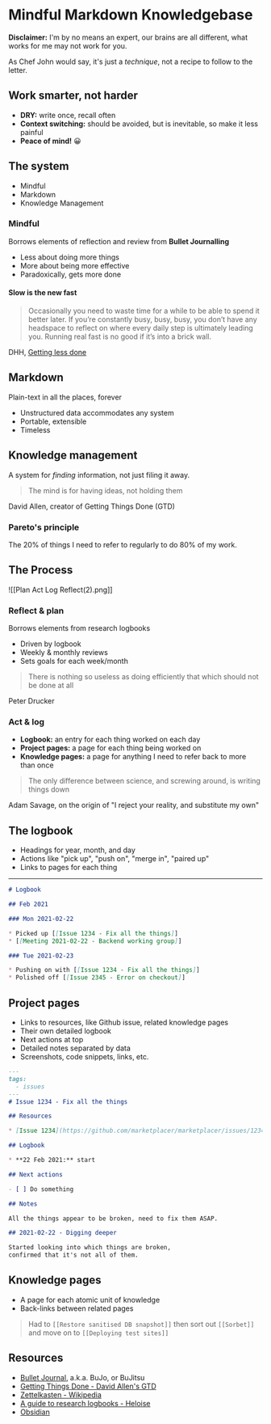 # Mindful Markdown Knowledgebase

**Disclaimer:** I'm by no means an expert, our brains are all different, what works for me may not work for you.

As Chef John would say, it's just a *technique*, not a recipe to follow to the letter.

## Work smarter, not harder

* **DRY:** write once, recall often
* **Context switching:** should be avoided, but is inevitable, so make it less painful
* **Peace of mind!** 😀

## The system

* Mindful
* Markdown
* Knowledge Management

### Mindful

Borrows elements of reflection and review from **Bullet Journalling**

* Less about doing more things
* More about being more effective
* Paradoxically, gets more done

#### Slow is the new fast

> Occasionally you need to waste time for a while to be able to spend it better later. If you’re constantly busy, busy, busy, you don’t have any headspace to reflect on where every daily step is ultimately leading you. Running real fast is no good if it’s into a brick wall.

DHH, [Getting less done](https://m.signalvnoise.com/getting-less-done/)

## Markdown

Plain-text in all the places, forever

* Unstructured data accommodates any system
* Portable, extensible
* Timeless

## Knowledge management

A system for _finding_ information, not just filing it away.

> The mind is for having ideas, not holding them

David Allen, creator of Getting Things Done (GTD)

### Pareto's principle

The 20% of things I need to refer to regularly to do 80% of my work.

## The Process

![[Plan Act Log Reflect(2).png]]

### Reflect & plan

Borrows elements from research logbooks

* Driven by logbook
* Weekly & monthly reviews
* Sets goals for each week/month

> There is nothing so useless as doing efficiently that which should not be done at all

Peter Drucker

### Act & log

* **Logbook:** an entry for each thing worked on each day
* **Project pages:** a page for each thing being worked on
* **Knowledge pages:** a page for anything I need to refer back to more than once

> The only difference between science, and screwing around, is writing things down

Adam Savage, on the origin of "I reject your reality, and substitute my own"

## The logbook

* Headings for year, month, and day
* Actions like "pick up", "push on", "merge in", "paired up"
* Links to pages for each thing

---

```markdown
# Logbook

## Feb 2021

### Mon 2021-02-22

* Picked up [[Issue 1234 - Fix all the things]]
* [[Meeting 2021-02-22 - Backend working group]]

### Tue 2021-02-23

* Pushing on with [[Issue 1234 - Fix all the things]]
* Polished off [[Issue 2345 - Error on checkout]]
```

## Project pages

* Links to resources, like Github issue, related knowledge pages
* Their own detailed logbook
* Next actions at top
* Detailed notes separated by data
* Screenshots, code snippets, links, etc.

```markdown
---
tags:
  - issues
---
# Issue 1234 - Fix all the things

## Resources

* [Issue 1234](https://github.com/marketplacer/marketplacer/issues/1234)

## Logbook

* **22 Feb 2021:** start

## Next actions

- [ ] Do something

## Notes

All the things appear to be broken, need to fix them ASAP.

## 2021-02-22 - Digging deeper

Started looking into which things are broken,
confirmed that it's not all of them.
```

## Knowledge pages

* A page for each atomic unit of knowledge
* Back-links between related pages


> Had to `[[Restore sanitised DB snapshot]]` then sort out `[[Sorbet]]` and move on to `[[Deploying test sites]]`


## Resources

* [Bullet Journal](https://bulletjournal.com/), a.k.a. BuJo, or BuJitsu
* [Getting Things Done - David Allen's GTD](https://gettingthingsdone.com/)
* [Zettelkasten - Wikipedia](https://en.wikipedia.org/wiki/Zettelkasten)
* [A guide to research logbooks - Heloise](https://hfstevance.com/blog/logbooks)
* [Obsidian](https://obsidian.md/)
